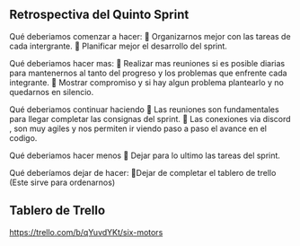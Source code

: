 ## Retrospectiva del Quinto Sprint

Qué deberiamos comenzar a hacer:
📌 Organizarnos mejor con las tareas de cada intergrante.
📌 Planificar mejor el desarrollo del sprint.

Qué deberiamos hacer mas:
📌 Realizar mas reuniones si es posible diarias para mantenernos al tanto del progreso y los problemas que enfrente cada integrante.
📌 Mostrar compromiso y si hay algun problema plantearlo y no quedarnos en silencio.

Qué deberiamos continuar haciendo
📌 Las reuniones son fundamentales para llegar completar las consignas del sprint.
📌 Las conexiones via discord , son muy agiles y nos permiten ir viendo paso a paso el avance en el codigo.

Qué deberiamos hacer menos
📌 Dejar para lo ultimo las tareas del sprint.

Qué deberíamos dejar de hacer:
📌Dejar de completar el tablero de trello (Este sirve para ordenarnos)

## Tablero de Trello

https://trello.com/b/qYuvdYKt/six-motors
